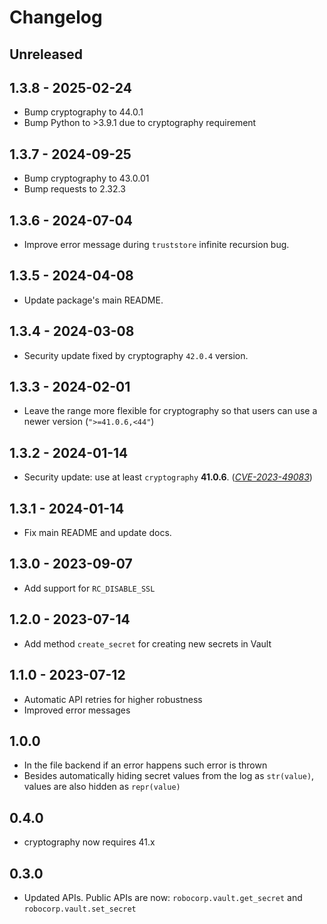 # Changelog

## Unreleased

## 1.3.8 - 2025-02-24

- Bump cryptography to 44.0.1
- Bump Python to >3.9.1 due to cryptography requirement

## 1.3.7 - 2024-09-25

- Bump cryptography to 43.0.01
- Bump requests to 2.32.3

## 1.3.6 - 2024-07-04

- Improve error message during `truststore` infinite recursion bug.

## 1.3.5 - 2024-04-08

- Update package's main README.

## 1.3.4 - 2024-03-08

- Security update fixed by cryptography `42.0.4` version.

## 1.3.3 - 2024-02-01

- Leave the range more flexible for cryptography so that users can use a newer
  version (`">=41.0.6,<44"`)

## 1.3.2 - 2024-01-14

- Security update: use at least `cryptography` **41.0.6**.
  ([_CVE-2023-49083_](https://nvd.nist.gov/vuln/detail/CVE-2023-49083))

## 1.3.1 - 2024-01-14

- Fix main README and update docs.

## 1.3.0 - 2023-09-07

- Add support for `RC_DISABLE_SSL`

## 1.2.0 - 2023-07-14

- Add method `create_secret` for creating new secrets in Vault

## 1.1.0 - 2023-07-12

- Automatic API retries for higher robustness
- Improved error messages

## 1.0.0

- In the file backend if an error happens such error is thrown
- Besides automatically hiding secret values from the log as `str(value)`, values
  are also hidden as `repr(value)`

## 0.4.0

- cryptography now requires 41.x

## 0.3.0

- Updated APIs. Public APIs are now: `robocorp.vault.get_secret` and `robocorp.vault.set_secret`
